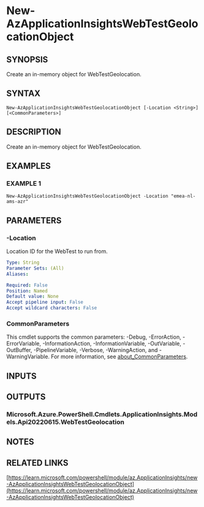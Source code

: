﻿---
external help file: Az.ApplicationInsights-help.xml
Module Name: Az.ApplicationInsights
online version: https://learn.microsoft.com/powershell/module/az.ApplicationInsights/new-AzApplicationInsightsWebTestGeolocationObject
schema: 2.0.0
---

# New-AzApplicationInsightsWebTestGeolocationObject

## SYNOPSIS
Create an in-memory object for WebTestGeolocation.

## SYNTAX

```
New-AzApplicationInsightsWebTestGeolocationObject [-Location <String>] [<CommonParameters>]
```

## DESCRIPTION
Create an in-memory object for WebTestGeolocation.

## EXAMPLES

### EXAMPLE 1
```
New-AzApplicationInsightsWebTestGeolocationObject -Location "emea-nl-ams-azr"
```

## PARAMETERS

### -Location
Location ID for the WebTest to run from.

```yaml
Type: String
Parameter Sets: (All)
Aliases:

Required: False
Position: Named
Default value: None
Accept pipeline input: False
Accept wildcard characters: False
```

### CommonParameters
This cmdlet supports the common parameters: -Debug, -ErrorAction, -ErrorVariable, -InformationAction, -InformationVariable, -OutVariable, -OutBuffer, -PipelineVariable, -Verbose, -WarningAction, and -WarningVariable. For more information, see [about_CommonParameters](http://go.microsoft.com/fwlink/?LinkID=113216).

## INPUTS

## OUTPUTS

### Microsoft.Azure.PowerShell.Cmdlets.ApplicationInsights.Models.Api20220615.WebTestGeolocation
## NOTES

## RELATED LINKS

[https://learn.microsoft.com/powershell/module/az.ApplicationInsights/new-AzApplicationInsightsWebTestGeolocationObject](https://learn.microsoft.com/powershell/module/az.ApplicationInsights/new-AzApplicationInsightsWebTestGeolocationObject)

